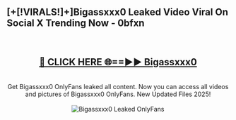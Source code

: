 <h2>[+[!VIRALS!]+]Bigassxxx0 Leaked Video Viral On Social X Trending Now - 0bfxn</h2>
<br>
<div align="center">
<h2><a href="https://libra.edu.pl?Bigassxxx0" rel="nofollow">🔴 CLICK HERE 🌐==►► Bigassxxx0</a></h2>
<br>
Get Bigassxxx0 OnlyFans leaked all content. Now you can access all videos and pictures of Bigassxxx0 OnlyFans. New Updated Files 2025!
<br>
<br>
<a href="https://libra.edu.pl?Bigassxxx0" rel="nofollow" data-target="animated-image.originalLink"><img src="https://i.ibb.co.com/WyWwxjT/player-gif2.gif" alt="Bigassxxx0 Leaked OnlyFans" style="max-width: 100%; display: inline-block;" data-target="animated-image.originalImage"></a>
</div>
<br>